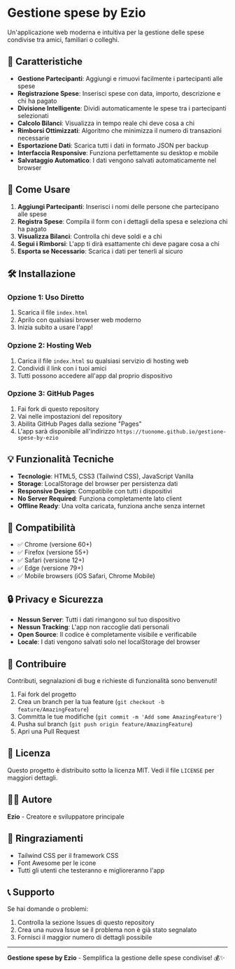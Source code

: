 # Gestione spese by Ezio

Un'applicazione web moderna e intuitiva per la gestione delle spese condivise tra amici, familiari o colleghi.

## 🚀 Caratteristiche

- **Gestione Partecipanti**: Aggiungi e rimuovi facilmente i partecipanti alle spese
- **Registrazione Spese**: Inserisci spese con data, importo, descrizione e chi ha pagato
- **Divisione Intelligente**: Dividi automaticamente le spese tra i partecipanti selezionati
- **Calcolo Bilanci**: Visualizza in tempo reale chi deve cosa a chi
- **Rimborsi Ottimizzati**: Algoritmo che minimizza il numero di transazioni necessarie
- **Esportazione Dati**: Scarica tutti i dati in formato JSON per backup
- **Interfaccia Responsive**: Funziona perfettamente su desktop e mobile
- **Salvataggio Automatico**: I dati vengono salvati automaticamente nel browser

## 🎯 Come Usare

1. **Aggiungi Partecipanti**: Inserisci i nomi delle persone che partecipano alle spese
2. **Registra Spese**: Compila il form con i dettagli della spesa e seleziona chi ha pagato
3. **Visualizza Bilanci**: Controlla chi deve soldi e a chi
4. **Segui i Rimborsi**: L'app ti dirà esattamente chi deve pagare cosa a chi
5. **Esporta se Necessario**: Scarica i dati per tenerli al sicuro

## 🛠️ Installazione

### Opzione 1: Uso Diretto
1. Scarica il file `index.html`
2. Aprilo con qualsiasi browser web moderno
3. Inizia subito a usare l'app!

### Opzione 2: Hosting Web
1. Carica il file `index.html` su qualsiasi servizio di hosting web
2. Condividi il link con i tuoi amici
3. Tutti possono accedere all'app dal proprio dispositivo

### Opzione 3: GitHub Pages
1. Fai fork di questo repository
2. Vai nelle impostazioni del repository
3. Abilita GitHub Pages dalla sezione "Pages"
4. L'app sarà disponibile all'indirizzo `https://tuonome.github.io/gestione-spese-by-ezio`

## 💡 Funzionalità Tecniche

- **Tecnologie**: HTML5, CSS3 (Tailwind CSS), JavaScript Vanilla
- **Storage**: LocalStorage del browser per persistenza dati
- **Responsive Design**: Compatibile con tutti i dispositivi
- **No Server Required**: Funziona completamente lato client
- **Offline Ready**: Una volta caricata, funziona anche senza internet

## 📱 Compatibilità

- ✅ Chrome (versione 60+)
- ✅ Firefox (versione 55+)
- ✅ Safari (versione 12+)
- ✅ Edge (versione 79+)
- ✅ Mobile browsers (iOS Safari, Chrome Mobile)

## 🔒 Privacy e Sicurezza

- **Nessun Server**: Tutti i dati rimangono sul tuo dispositivo
- **Nessun Tracking**: L'app non raccoglie dati personali
- **Open Source**: Il codice è completamente visibile e verificabile
- **Locale**: I dati vengono salvati solo nel localStorage del browser

## 🤝 Contribuire

Contributi, segnalazioni di bug e richieste di funzionalità sono benvenuti!

1. Fai fork del progetto
2. Crea un branch per la tua feature (`git checkout -b feature/AmazingFeature`)
3. Committa le tue modifiche (`git commit -m 'Add some AmazingFeature'`)
4. Pusha sul branch (`git push origin feature/AmazingFeature`)
5. Apri una Pull Request

## 📄 Licenza

Questo progetto è distribuito sotto la licenza MIT. Vedi il file `LICENSE` per maggiori dettagli.

## 👨‍💻 Autore

**Ezio** - Creatore e sviluppatore principale

## 🙏 Ringraziamenti

- Tailwind CSS per il framework CSS
- Font Awesome per le icone
- Tutti gli utenti che testeranno e miglioreranno l'app

## 📞 Supporto

Se hai domande o problemi:
1. Controlla la sezione Issues di questo repository
2. Crea una nuova Issue se il problema non è già stato segnalato
3. Fornisci il maggior numero di dettagli possibile

---

**Gestione spese by Ezio** - Semplifica la gestione delle spese condivise! 💰✨

